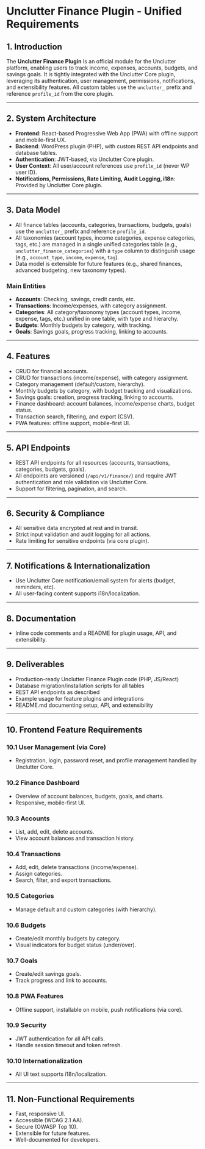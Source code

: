 # Unclutter Finance Plugin - Unified Requirements

## 1. Introduction
The **Unclutter Finance Plugin** is an official module for the Unclutter platform, enabling users to track income, expenses, accounts, budgets, and savings goals. It is tightly integrated with the Unclutter Core plugin, leveraging its authentication, user management, permissions, notifications, and extensibility features. All custom tables use the `unclutter_` prefix and reference `profile_id` from the core plugin.

---

## 2. System Architecture
- **Frontend**: React-based Progressive Web App (PWA) with offline support and mobile-first UX.
- **Backend**: WordPress plugin (PHP), with custom REST API endpoints and database tables.
- **Authentication**: JWT-based, via Unclutter Core plugin.
- **User Context**: All user/account references use `profile_id` (never WP user ID).
- **Notifications, Permissions, Rate Limiting, Audit Logging, i18n**: Provided by Unclutter Core plugin.

---

## 3. Data Model
- All finance tables (accounts, categories, transactions, budgets, goals) use the `unclutter_` prefix and reference `profile_id`.
- All taxonomies (account types, income categories, expense categories, tags, etc.) are managed in a single unified categories table (e.g., `unclutter_finance_categories`) with a `type` column to distinguish usage (e.g., `account_type`, `income`, `expense`, `tag`).
- Data model is extensible for future features (e.g., shared finances, advanced budgeting, new taxonomy types).

### Main Entities
- **Accounts**: Checking, savings, credit cards, etc.
- **Transactions**: Income/expenses, with category assignment.
- **Categories**: All category/taxonomy types (account types, income, expense, tags, etc.) unified in one table, with type and hierarchy.
- **Budgets**: Monthly budgets by category, with tracking.
- **Goals**: Savings goals, progress tracking, linking to accounts.

---

## 4. Features
- CRUD for financial accounts.
- CRUD for transactions (income/expense), with category assignment.
- Category management (default/custom, hierarchy).
- Monthly budgets by category, with budget tracking and visualizations.
- Savings goals: creation, progress tracking, linking to accounts.
- Finance dashboard: account balances, income/expense charts, budget status.
- Transaction search, filtering, and export (CSV).
- PWA features: offline support, mobile-first UI.

---

## 5. API Endpoints
- REST API endpoints for all resources (accounts, transactions, categories, budgets, goals).
- All endpoints are versioned (`/api/v1/finance/`) and require JWT authentication and role validation via Unclutter Core.
- Support for filtering, pagination, and search.

---

## 6. Security & Compliance
- All sensitive data encrypted at rest and in transit.
- Strict input validation and audit logging for all actions.
- Rate limiting for sensitive endpoints (via core plugin).

---

## 7. Notifications & Internationalization
- Use Unclutter Core notification/email system for alerts (budget, reminders, etc).
- All user-facing content supports i18n/localization.

---

## 8. Documentation
- Inline code comments and a README for plugin usage, API, and extensibility.

---

## 9. Deliverables
- Production-ready Unclutter Finance Plugin code (PHP, JS/React)
- Database migration/installation scripts for all tables
- REST API endpoints as described
- Example usage for feature plugins and integrations
- README.md documenting setup, API, and extensibility

---

## 10. Frontend Feature Requirements

### 10.1 User Management (via Core)
- Registration, login, password reset, and profile management handled by Unclutter Core.

### 10.2 Finance Dashboard
- Overview of account balances, budgets, goals, and charts.
- Responsive, mobile-first UI.

### 10.3 Accounts
- List, add, edit, delete accounts.
- View account balances and transaction history.

### 10.4 Transactions
- Add, edit, delete transactions (income/expense).
- Assign categories.
- Search, filter, and export transactions.

### 10.5 Categories
- Manage default and custom categories (with hierarchy).

### 10.6 Budgets
- Create/edit monthly budgets by category.
- Visual indicators for budget status (under/over).

### 10.7 Goals
- Create/edit savings goals.
- Track progress and link to accounts.

### 10.8 PWA Features
- Offline support, installable on mobile, push notifications (via core).

### 10.9 Security
- JWT authentication for all API calls.
- Handle session timeout and token refresh.

### 10.10 Internationalization
- All UI text supports i18n/localization.

---

## 11. Non-Functional Requirements
- Fast, responsive UI.
- Accessible (WCAG 2.1 AA).
- Secure (OWASP Top 10).
- Extensible for future features.
- Well-documented for developers.
